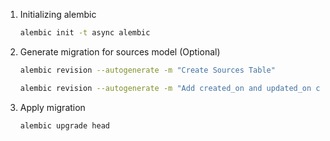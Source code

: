 1. Initializing alembic

   ```sh
   alembic init -t async alembic
   ```

2. Generate migration for sources model (Optional)

   ```sh
   alembic revision --autogenerate -m "Create Sources Table"
   ```

   ```sh
   alembic revision --autogenerate -m "Add created_on and updated_on columns in Sources Table"
   ```

3. Apply migration

   ```sh
   alembic upgrade head
   ```
